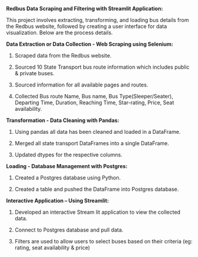 **Redbus Data Scraping and Filtering with Streamlit Application:**

This project involves extracting, transforming, and loading bus details from the Redbus website, followed by creating a user interface for data visualization. Below are the process details.

**Data Extraction or Data Collection - Web Scraping using Selenium:**
  1. Scraped data from the Redbus website.
  
  2. Sourced 10 State Transport bus route information which includes public & private buses.
  
  3. Sourced information for all available pages and routes.
  
  4. Collected Bus route Name, Bus name, Bus Type(Sleeper/Seater),  Departing Time, Duration, Reaching Time, Star-rating, Price, Seat availability.

**Transformation - Data Cleaning with Pandas:**

  1. Using pandas all data has been cleaned and loaded in a DataFrame.
    
  2. Merged all state transport DataFrames into a single DataFrame.
    
  3. Updated dtypes for the respective columns.

**Loading - Database Management with Postgres:**

  1. Created a Postgres database using Python.
  
  2. Created a table and pushed the DataFrame into Postgres database.

**Interactive Application – Using Streamlit:**

  1. Developed an interactive Stream lit application to view the collected data.
  
  2. Connect to Postgres database and pull data.
  
  3. Filters are used to allow users to select buses based on their criteria (eg: rating, seat availability & price)
